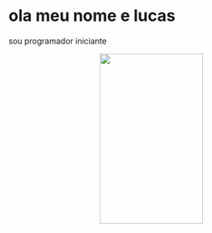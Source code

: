 
# ola meu nome e lucas

sou programador iniciante

<p align="center">
<img width="60%" height="300px" src="https://c.tenor.com/SatSJN2sedYAAAAd/mischacrossing-twitch.gif">
</p>
